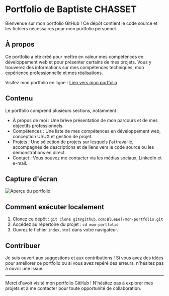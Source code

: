 # Portfolio de Baptiste CHASSET

Bienvenue sur mon portfolio GitHub ! Ce dépôt contient le code source et les fichiers nécessaires pour mon portfolio personnel.

## À propos

Ce portfolio a été créé pour mettre en valeur mes compétences en développement web et pour présenter certains de mes projets. Vous y trouverez des informations sur mes compétences techniques, mon expérience professionnelle et mes réalisations.

Visitez mon portfolio en ligne : [Lien vers mon portfolio]([https://blueeel.github.io/mon-portfolio/])

## Contenu

Le portfolio comprend plusieurs sections, notamment :

- À propos de moi : Une brève présentation de mon parcours et de mes objectifs professionnels.
- Compétences : Une liste de mes compétences en développement web, conception UI/UX et gestion de projet.
- Projets : Une sélection de projets sur lesquels j'ai travaillé, accompagnés de descriptions et de liens vers le code source ou les démonstrations en direct.
- Contact : Vous pouvez me contacter via les médias sociaux, LinkedIn et e-mail.

## Capture d'écran

![Aperçu du portfolio]([./assets/capture-d'ecran-portfolio.png])

## Comment exécuter localement

1. Clonez ce dépôt : `git clone git@github.com:BlueEel/mon-portfolio.git`
2. Accédez au répertoire du projet : `cd mon-portfolio`
3. Ouvrez le fichier `index.html` dans votre navigateur.

## Contribuer

Je suis ouvert aux suggestions et aux contributions ! Si vous avez des idées pour améliorer ce portfolio ou si vous avez repéré des erreurs, n'hésitez pas à ouvrir une issue.

---

Merci d'avoir visité mon portfolio GitHub ! N'hésitez pas à explorer mes projets et à me contacter pour toute opportunité de collaboration.
